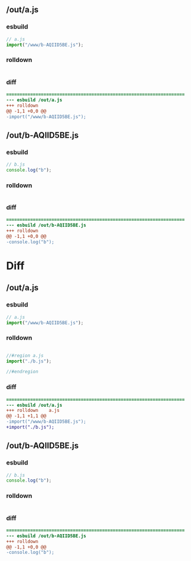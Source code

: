## /out/a.js
### esbuild
```js
// a.js
import("/www/b-AQIID5BE.js");
```
### rolldown
```js

```
### diff
```diff
===================================================================
--- esbuild	/out/a.js
+++ rolldown	
@@ -1,1 +0,0 @@
-import("/www/b-AQIID5BE.js");

```
## /out/b-AQIID5BE.js
### esbuild
```js
// b.js
console.log("b");
```
### rolldown
```js

```
### diff
```diff
===================================================================
--- esbuild	/out/b-AQIID5BE.js
+++ rolldown	
@@ -1,1 +0,0 @@
-console.log("b");

```
# Diff
## /out/a.js
### esbuild
```js
// a.js
import("/www/b-AQIID5BE.js");
```
### rolldown
```js

//#region a.js
import("./b.js");

//#endregion
```
### diff
```diff
===================================================================
--- esbuild	/out/a.js
+++ rolldown	a.js
@@ -1,1 +1,1 @@
-import("/www/b-AQIID5BE.js");
+import("./b.js");

```
## /out/b-AQIID5BE.js
### esbuild
```js
// b.js
console.log("b");
```
### rolldown
```js

```
### diff
```diff
===================================================================
--- esbuild	/out/b-AQIID5BE.js
+++ rolldown	
@@ -1,1 +0,0 @@
-console.log("b");

```